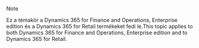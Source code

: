 > [!NOTE]
> <span data-ttu-id="1b6a9-101">Ez a témakör a Dynamics 365 for Finance and Operations, Enterprise edition és a Dynamics 365 for Retail termékeket fedi le.</span><span class="sxs-lookup"><span data-stu-id="1b6a9-101">This topic applies to both Dynamics 365 for Finance and Operations, Enterprise edition and to Dynamics 365 for Retail.</span></span> 